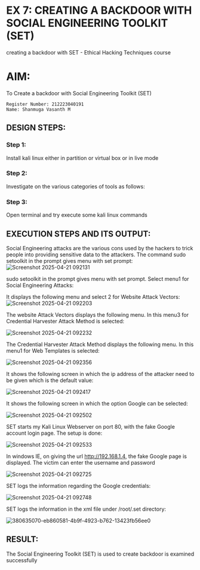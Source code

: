 # EX 7: CREATING A BACKDOOR WITH SOCIAL ENGINEERING TOOLKIT (SET)
creating a backdoor with SET - Ethical Hacking Techniques course

# AIM:
To Create a backdoor with Social Engineering Toolkit (SET)
```
Register Number: 212223040191
Name: Shanmuga Vasanth M
```
## DESIGN STEPS:

### Step 1:

Install kali linux either in partition or virtual box or in live mode


### Step 2:

Investigate on the various categories of tools as follows:

### Step 3:

Open terminal and try execute some kali linux commands

## EXECUTION STEPS AND ITS OUTPUT:
Social Engineering attacks are the various cons used by the hackers to trick people into providing sensitive data to the attackers. 
The command sudo setoolkit in the prompt gives menu with set prompt:
![Screenshot 2025-04-21 092131](https://github.com/user-attachments/assets/ed3e0cac-bed4-455c-b2e9-138bcb46a26c)

sudo setoolkit in the prompt gives menu with set prompt. Select menu1 for Social Engineering Attacks:

It displays the following menu and select 2 for Website Attack Vectors:
![Screenshot 2025-04-21 092203](https://github.com/user-attachments/assets/8190bdb9-e380-4d68-9094-b877764f5299)



The website Attack Vectors displays the following menu. In this menu3 for Credential Harvester Attack Method is selected:

![Screenshot 2025-04-21 092232](https://github.com/user-attachments/assets/edfed9c0-1c8a-410b-8c43-93d71ce56595)




The Credential Harvester Attack Method displays the following menu. In this menu1 for Web Templates is selected:

![Screenshot 2025-04-21 092356](https://github.com/user-attachments/assets/50c6cd96-93f0-4d81-9542-30614f9a2afc)




It shows the following screen in which the ip address of the attacker need to be given which is the default value:

![Screenshot 2025-04-21 092417](https://github.com/user-attachments/assets/efe8a93d-71b1-42e3-9d72-4d738bd1cc11)



It shows the following screen in which the option Google can be selected:

![Screenshot 2025-04-21 092502](https://github.com/user-attachments/assets/b5d9c38c-1e5d-48da-bb2f-734c9a81e11a)




SET starts my Kali Linux Webserver on port 80, with the fake Google account login page. The setup is done:

![Screenshot 2025-04-21 092533](https://github.com/user-attachments/assets/377b9555-2a02-40e0-9d13-94e5233ec8aa)




In windows IE, on giving the url http://192.168.1.4, the fake Google page is displayed. The victim can enter the username and password

![Screenshot 2025-04-21 092725](https://github.com/user-attachments/assets/5594becf-ed88-45ee-8975-7dffbefe7ce7)



SET logs the information regarding the Google credentials:

![Screenshot 2025-04-21 092748](https://github.com/user-attachments/assets/7ef5a0b8-93e6-4c98-81c4-edf693d56b64)



SET logs the information in the xml file under /root/.set directory:

![380635070-eb860581-4b9f-4923-b762-13423fb56ee0](https://github.com/user-attachments/assets/0f376718-05ef-4e09-8150-0c867a83de9e)


## RESULT:
The Social Engineering Toolkit (SET) is used to create backdoor is  examined successfully
